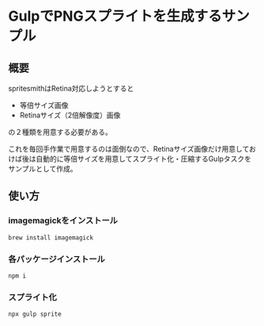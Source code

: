 # GulpでPNGスプライトを生成するサンプル

## 概要

spritesmithはRetina対応しようとすると

+ 等倍サイズ画像
+ Retinaサイズ（2倍解像度）画像

の２種類を用意する必要がある。

これを毎回手作業で用意するのは面倒なので、Retinaサイズ画像だけ用意しておけば後は自動的に等倍サイズを用意してスプライト化・圧縮するGulpタスクをサンプルとして作成。

## 使い方

### imagemagickをインストール

```
brew install imagemagick
```

### 各パッケージインストール

```
npm i
```

### スプライト化

```
npx gulp sprite
```
